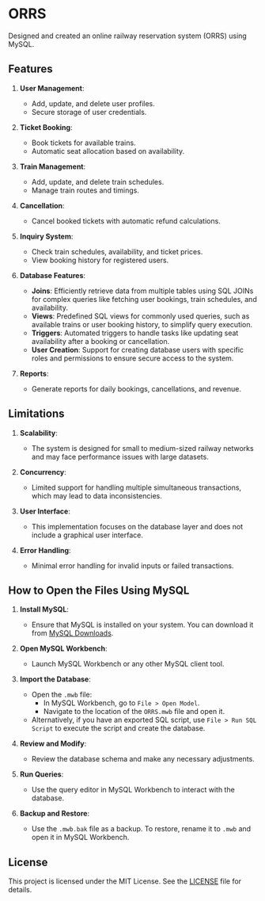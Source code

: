 # ORRS

Designed and created an online railway reservation system (ORRS) using MySQL.

## Features

1. **User Management**:
   - Add, update, and delete user profiles.
   - Secure storage of user credentials.

2. **Ticket Booking**:
   - Book tickets for available trains.
   - Automatic seat allocation based on availability.

3. **Train Management**:
   - Add, update, and delete train schedules.
   - Manage train routes and timings.

4. **Cancellation**:
   - Cancel booked tickets with automatic refund calculations.

5. **Inquiry System**:
   - Check train schedules, availability, and ticket prices.
   - View booking history for registered users.

6. **Database Features**:
   - **Joins**: Efficiently retrieve data from multiple tables using SQL JOINs for complex queries like fetching user bookings, train schedules, and availability.
   - **Views**: Predefined SQL views for commonly used queries, such as available trains or user booking history, to simplify query execution.
   - **Triggers**: Automated triggers to handle tasks like updating seat availability after a booking or cancellation.
   - **User Creation**: Support for creating database users with specific roles and permissions to ensure secure access to the system.

7. **Reports**:
   - Generate reports for daily bookings, cancellations, and revenue.

## Limitations

1. **Scalability**:
   - The system is designed for small to medium-sized railway networks and may face performance issues with large datasets.

2. **Concurrency**:
   - Limited support for handling multiple simultaneous transactions, which may lead to data inconsistencies.

3. **User Interface**:
   - This implementation focuses on the database layer and does not include a graphical user interface.

4. **Error Handling**:
   - Minimal error handling for invalid inputs or failed transactions.

## How to Open the Files Using MySQL

1. **Install MySQL**:
   - Ensure that MySQL is installed on your system. You can download it from [MySQL Downloads](https://dev.mysql.com/downloads/).

2. **Open MySQL Workbench**:
   - Launch MySQL Workbench or any other MySQL client tool.

3. **Import the Database**:
   - Open the `.mwb` file:
     - In MySQL Workbench, go to `File > Open Model`.
     - Navigate to the location of the `ORRS.mwb` file and open it.
   - Alternatively, if you have an exported SQL script, use `File > Run SQL Script` to execute the script and create the database.

4. **Review and Modify**:
   - Review the database schema and make any necessary adjustments.

5. **Run Queries**:
   - Use the query editor in MySQL Workbench to interact with the database.

6. **Backup and Restore**:
   - Use the `.mwb.bak` file as a backup. To restore, rename it to `.mwb` and open it in MySQL Workbench.

## License

This project is licensed under the MIT License. See the [LICENSE](LICENSE) file for details.
